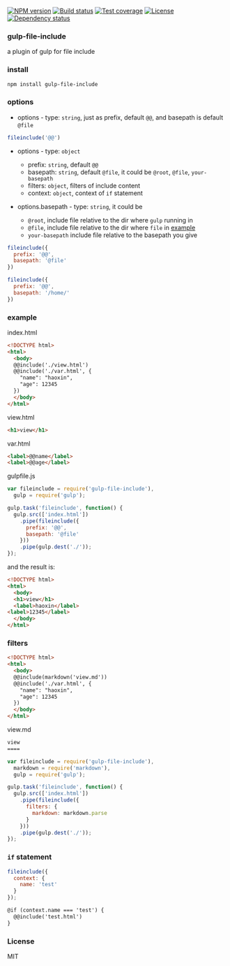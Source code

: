 [![NPM version][npm-img]][npm-url]
[![Build status][travis-img]][travis-url]
[![Test coverage][coveralls-img]][coveralls-url]
[![License][license-img]][license-url]
[![Dependency status][david-img]][david-url]

### gulp-file-include
a plugin of gulp for file include

### install
```bash
npm install gulp-file-include
```

### options

* options - type: `string`, just as prefix, default `@@`, and basepath is default `@file`

```js
fileinclude('@@')
```

* options - type: `object`
  - prefix: `string`, default `@@`
  - basepath: `string`, default `@file`, it could be `@root`, `@file`, `your-basepath`
  - filters: `object`, filters of include content
  - context: `object`, context of `if` statement

* options.basepath - type: `string`, it could be
  - `@root`, include file relative to the dir where `gulp` running in
  - `@file`, include file relative to the dir where `file` in [example](example)
  - `your-basepath` include file relative to the basepath you give

```js
fileinclude({
  prefix: '@@',
  basepath: '@file'
})
```

```js
fileinclude({
  prefix: '@@',
  basepath: '/home/'
})
```

### example

index.html
```html
<!DOCTYPE html>
<html>
  <body>
  @@include('./view.html')
  @@include('./var.html', {
    "name": "haoxin",
    "age": 12345
  })
  </body>
</html>
```

view.html
```html
<h1>view</h1>
```

var.html
```html
<label>@@name</label>
<label>@@age</label>
```

gulpfile.js
```js
var fileinclude = require('gulp-file-include'),
  gulp = require('gulp');

gulp.task('fileinclude', function() {
  gulp.src(['index.html'])
    .pipe(fileinclude({
      prefix: '@@',
      basepath: '@file'
    }))
    .pipe(gulp.dest('./'));
});
```

and the result is:
```html
<!DOCTYPE html>
<html>
  <body>
  <h1>view</h1>
  <label>haoxin</label>
<label>12345</label>
  </body>
</html>
```

### filters

```html
<!DOCTYPE html>
<html>
  <body>
  @@include(markdown('view.md'))
  @@include('./var.html', {
    "name": "haoxin",
    "age": 12345
  })
  </body>
</html>
```

view.md
```html
view
====
```

```js
var fileinclude = require('gulp-file-include'),
  markdown = require('markdown'),
  gulp = require('gulp');

gulp.task('fileinclude', function() {
  gulp.src(['index.html'])
    .pipe(fileinclude({
      filters: {
        markdown: markdown.parse
      }
    }))
    .pipe(gulp.dest('./'));
});
```

### `if` statement

```js
fileinclude({
  context: {
    name: 'test'
  }
});
```

```html
@if (context.name === 'test') {
  @@include('test.html')
}
```

### License
MIT

[npm-img]: https://img.shields.io/npm/v/gulp-file-include.svg?style=flat-square
[npm-url]: https://npmjs.org/package/gulp-file-include
[travis-img]: https://img.shields.io/travis/coderhaoxin/gulp-file-include.svg?style=flat-square
[travis-url]: https://travis-ci.org/coderhaoxin/gulp-file-include
[coveralls-img]: https://img.shields.io/coveralls/coderhaoxin/gulp-file-include.svg?style=flat-square
[coveralls-url]: https://coveralls.io/r/coderhaoxin/gulp-file-include?branch=master
[license-img]: http://img.shields.io/badge/license-MIT-green.svg?style=flat-square
[license-url]: http://opensource.org/licenses/MIT
[david-img]: https://img.shields.io/david/coderhaoxin/gulp-file-include.svg?style=flat-square
[david-url]: https://david-dm.org/coderhaoxin/gulp-file-include
